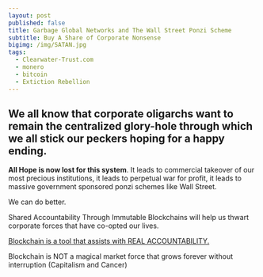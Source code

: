 ```yaml
---
layout: post
published: false
title: Garbage Global Networks and The Wall Street Ponzi Scheme
subtitle: Buy A Share of Corporate Nonsense
bigimg: /img/SATAN.jpg
tags:
  - Clearwater-Trust.com
  - monero
  - bitcoin
  - Extiction Rebellion
---
```

## We all know that corporate oligarchs want to remain the centralized glory-hole through which we all stick our peckers hoping for a happy ending.

**All Hope is now lost for this system**. It leads to commercial takeover of our most precious institutions, it leads to perpetual war for profit, it leads to massive government sponsored ponzi schemes like Wall Street.

We can do better.

Shared Accountability Through Immutable Blockchains will help us thwart corporate forces that have co-opted our lives.

[Blockchain is a tool that assists with REAL ACCOUNTABILITY.](https://clearwater-trust.com)

Blockchain is NOT a magical market force that grows forever without interruption (Capitalism and Cancer)

